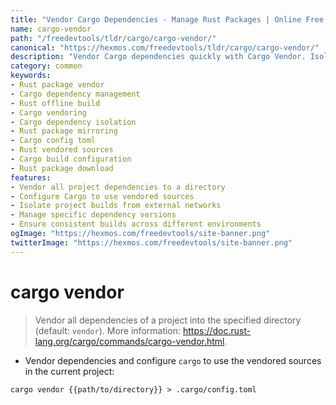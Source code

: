 ```yaml
---
title: "Vendor Cargo Dependencies - Manage Rust Packages | Online Free DevTools by Hexmos"
name: cargo-vendor
path: "/freedevtools/tldr/cargo/cargo-vendor/"
canonical: "https://hexmos.com/freedevtools/tldr/cargo/cargo-vendor/"
description: "Vendor Cargo dependencies quickly with Cargo Vendor. Isolate dependencies, ensure consistent builds, and manage package versions. Free online tool, no registration required."
category: common
keywords:
- Rust package vendor
- Cargo dependency management
- Rust offline build
- Cargo vendoring
- Cargo dependency isolation
- Rust package mirroring
- Cargo config toml
- Rust vendored sources
- Cargo build configuration
- Rust package download
features:
- Vendor all project dependencies to a directory
- Configure Cargo to use vendored sources
- Isolate project builds from external networks
- Manage specific dependency versions
- Ensure consistent builds across different environments
ogImage: "https://hexmos.com/freedevtools/site-banner.png"
twitterImage: "https://hexmos.com/freedevtools/site-banner.png"
---
```


# cargo vendor

> Vendor all dependencies of a project into the specified directory (default: `vendor`).
> More information: <https://doc.rust-lang.org/cargo/commands/cargo-vendor.html>.

- Vendor dependencies and configure `cargo` to use the vendored sources in the current project:

`cargo vendor {{path/to/directory}} > .cargo/config.toml`
